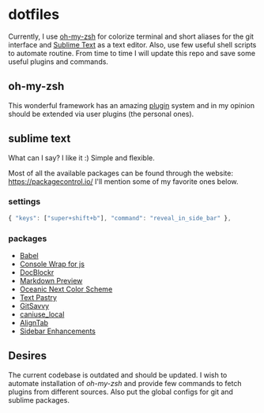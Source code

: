 dotfiles
========

Currently, I use [oh-my-zsh](https://github.com/robbyrussell/oh-my-zsh) for colorize terminal and short aliases for the git interface and [Sublime Text](http://www.sublimetext.com/) as a text editor. Also, use few useful shell scripts to automate routine. From time to time I will update this repo and save some useful plugins and commands.

## oh-my-zsh

This wonderful framework has an amazing [plugin](https://github.com/robbyrussell/oh-my-zsh#plugins) system and in my opinion should be extended via user plugins (the personal ones).

## sublime text

What can I say? I like it :) Simple and flexible.

Most of all the available packages can be found through the website: https://packagecontrol.io/
I'll mention some of my favorite ones below.

### settings

```javascript
{ "keys": ["super+shift+b"], "command": "reveal_in_side_bar" },
```

### packages

* [Babel](https://packagecontrol.io/packages/Babel)
* [Console Wrap for js](https://packagecontrol.io/packages/Console%20Wrap%20for%20js)
* [DocBlockr](https://packagecontrol.io/packages/DocBlockr)
* [Markdown Preview](https://packagecontrol.io/packages/Markdown%20Preview)
* [Oceanic Next Color Scheme](https://packagecontrol.io/packages/Oceanic%20Next%20Color%20Scheme)
* [Text Pastry](https://packagecontrol.io/packages/Text%20Pastry)
* [GitSavvy](https://packagecontrol.io/packages/GitSavvy)
* [caniuse_local](https://packagecontrol.io/packages/caniuse_local)
* [Align​Tab](https://packagecontrol.io/packages/AlignTab?__s=zotxgkeczg4gxursvvdq)
* [Sidebar Enhancements](https://packagecontrol.io/packages/SideBarEnhancements)

## Desires

The current codebase is outdated and should be updated. I wish to automate installation of *oh-my-zsh* and provide few commands to fetch plugins from different sources. Also put the global configs for git and sublime packages.
